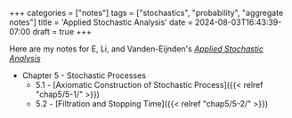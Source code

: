 +++
categories = ["notes"]
tags = ["stochastics", "probability", "aggregate notes"]
title = 'Applied Stochastic Analysis'
date = 2024-08-03T16:43:39-07:00
draft = true
+++

Here are my notes for E, Li, and Vanden-Eijnden's [_Applied Stochastic Analysis_](https://bookstore.ams.org/gsm-199/)

- Chapter 5 - Stochastic Processes
    - 5.1 - [Axiomatic Construction of Stochastic Process]({{< relref "chap5/5-1/" >}}) 
    - 5.2 - [Filtration and Stopping Time]({{< relref "chap5/5-2/" >}})
